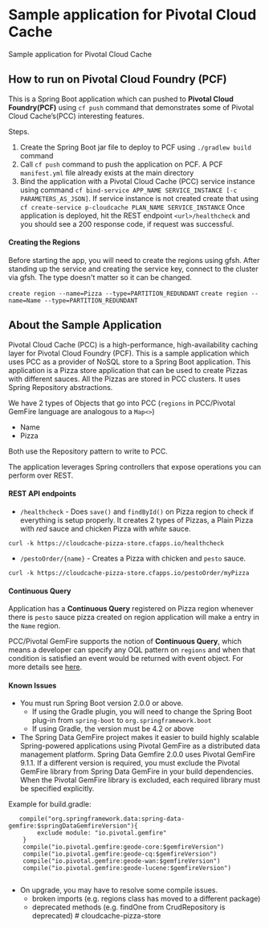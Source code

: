 # Sample application for Pivotal Cloud Cache

Sample application for Pivotal Cloud Cache

## How to run on Pivotal Cloud Foundry (PCF)

This is a Spring Boot application which can pushed to **Pivotal Cloud Foundry(PCF)** using `cf push` command that demonstrates some of Pivotal Cloud Cache’s(PCC) interesting features.

Steps. 
1. Create the Spring Boot jar file to deploy to PCF using `./gradlew build` command
1. Call `cf push` command to push the application on PCF. A PCF `manifest.yml` file already exists at the main directory
1. Bind the application with a Pivotal Cloud Cache (PCC) service instance using command `cf bind-service APP_NAME SERVICE_INSTANCE [-c PARAMETERS_AS_JSON]`. If service instance is not created create that using `cf create-service p-cloudcache PLAN_NAME SERVICE_INSTANCE`
Once application is deployed, hit the REST endpoint `<url>/healthcheck` and you should see a 200 response code, if request was successful.

#### Creating the Regions

Before starting the app, you will need to create the regions using gfsh.
After standing up the service and creating the service key, connect to the cluster via gfsh. The type doesn't matter so it can be changed.

`create region --name=Pizza --type=PARTITION_REDUNDANT`
`create region --name=Name --type=PARTITION_REDUNDANT`

## About the Sample Application
Pivotal Cloud Cache (PCC) is a high-performance, high-availability caching layer for Pivotal Cloud Foundry (PCF). This is a sample application which uses PCC as a provider of NoSQL store to a Spring Boot application. 
This application is a Pizza store application that can be used to create Pizzas with different sauces.
All the Pizzas are stored in PCC clusters. It uses Spring Repository abstractions.

We have 2 types of Objects that go into PCC (`regions` in PCC/Pivotal GemFire language are analogous to a `Map<>`)
 
 - Name
 - Pizza
 
Both use the Repository pattern to write to PCC.
 
The application leverages Spring controllers that expose operations you can perform over REST.


#### REST API endpoints

 * `/healthcheck` - Does `save()` and `findById()` on Pizza region to check if everything is setup properly. It creates 2 types of Pizzas, a Plain Pizza with *red* sauce and chicken Pizza with *white* sauce.

  `curl -k https://cloudcache-pizza-store.cfapps.io/healthcheck`

 * `/pestoOrder/{name}` - Creates a Pizza with chicken and `pesto` sauce.

 `curl -k https://cloudcache-pizza-store.cfapps.io/pestoOrder/myPizza`

#### Continuous Query 

Application has a **Continuous Query** registered on Pizza region whenever there is `pesto` sauce pizza created on region application will make a entry in the `Name` region.

PCC/Pivotal GemFire supports the notion of **Continuous Query**, which means a developer can specify any OQL pattern on `regions`
and when that condition is satisfied an event would be returned with event object. For more details see [here](https://docs.spring.io/spring-data/gemfire/docs/2.0.3.RELEASE/reference/html/#bootstrap-annotation-config-continuous-queries).  



#### Known Issues
* You must run Spring Boot version 2.0.0 or above. 
    * If using the Gradle plugin, you will need to change the Spring Boot plug-in from `spring-boot` to `org.springframework.boot`
    * If using Gradle, the version must be 4.2 or above
* The Spring Data GemFire project makes it easier to build highly scalable Spring-powered applications using Pivotal GemFire as a distributed data management platform. Spring Data Gemfire 2.0.0 uses Pivotal GemFire 9.1.1. If a different version is required, you must exclude the Pivotal GemFire library from Spring Data GemFire in your build dependencies. When the Pivotal GemFire library is excluded, each required library must be specified explicitly. 

Example for build.gradle:

```
   compile("org.springframework.data:spring-data-gemfire:$springDataGemfireVersion"){
        exclude module: "io.pivotal.gemfire"
    }
    compile("io.pivotal.gemfire:geode-core:$gemfireVersion")
    compile("io.pivotal.gemfire:geode-cq:$gemfireVersion")
    compile("io.pivotal.gemfire:geode-wan:$gemfireVersion")
    compile("io.pivotal.gemfire:geode-lucene:$gemfireVersion")
    
```

*  On upgrade, you may have to resolve some compile issues. 
    *  broken imports (e.g. regions class has moved to a different package)
    *  deprecated methods (e.g. findOne from CrudRepository is deprecated) # cloudcache-pizza-store






